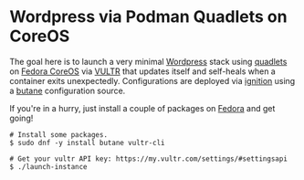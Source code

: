 # Wordpress via Podman Quadlets on CoreOS

The goal here is to launch a very minimal [Wordpress] stack using [quadlets] on [Fedora
CoreOS] via [VULTR] that updates itself and self-heals when a container exits
unexpectedly. Configurations are deployed via [ignition] using a [butane] configuration
source.

If you're in a hurry, just install a couple of packages on [Fedora] and get going!

```console
# Install some packages.
$ sudo dnf -y install butane vultr-cli

# Get your vultr API key: https://my.vultr.com/settings/#settingsapi
$ ./launch-instance
```

[Wordpress]: https://wordpress.org/
[quadlets]: https://www.redhat.com/sysadmin/quadlet-podman
[Fedora CoreOS]: https://fedoraproject.org/coreos/
[VULTR]: https://www.vultr.com/?ref=9544589-8H
[ignition]: https://coreos.github.io/ignition/
[butane]: https://coreos.github.io/butane/
[Fedora]: https://fedoraproject.org/
